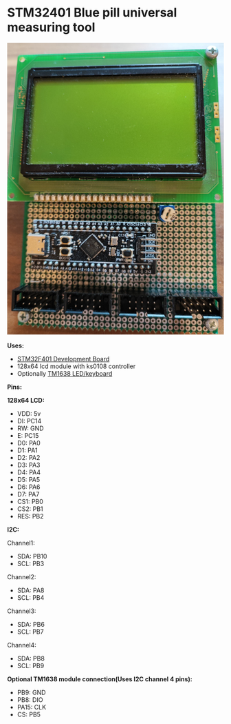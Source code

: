 # STM32401 Blue pill universal measuring tool

![](stm32f401_meter.jpg)

**Uses:**
- [STM32F401 Development Board](https://www.amazon.de/gp/product/B0B5DVM7KH)
- 128x64 lcd module with ks0108 controller
- Optionally [TM1638 LED/keyboard](https://www.amazon.de/gp/product/B07Y9QB74M)

**Pins:**

**128x64 LCD:**
- VDD: 5v
- DI: PC14
- RW: GND
- E: PC15
- D0: PA0
- D1: PA1
- D2: PA2
- D3: PA3
- D4: PA4
- D5: PA5
- D6: PA6
- D7: PA7
- CS1: PB0
- CS2: PB1
- RES: PB2

**I2C:**

Channel1:
- SDA: PB10
- SCL: PB3

Channel2:
- SDA: PA8
- SCL: PB4

Channel3:
- SDA: PB6
- SCL: PB7

Channel4:
- SDA: PB8
- SCL: PB9

**Optional TM1638 module connection(Uses I2C channel 4 pins):**
- PB9: GND
- PB8: DIO
- PA15: CLK
- CS: PB5
